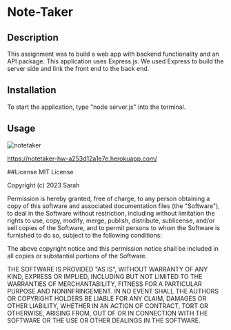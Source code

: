 # Note-Taker

## Description

This assignment was to build a web app with backend functionality and an API package. This application uses Express.js. We used Express to build the server side and link the front end to the back end. 

## Installation

To start the application, type "node server.js" into the terminal.

## Usage

![notetaker](https://github.com/sarahxomargaret/Note-Taker/assets/127162545/de104948-afd1-4439-8f7c-7791a6a6bbc3)

https://notetaker-hw-a253d12a1e7e.herokuapp.com/

##License
MIT License

Copyright (c) 2023 Sarah

Permission is hereby granted, free of charge, to any person obtaining a copy of this software and associated documentation files (the "Software"), to deal in the Software without restriction, including without limitation the rights to use, copy, modify, merge, publish, distribute, sublicense, and/or sell copies of the Software, and to permit persons to whom the Software is furnished to do so, subject to the following conditions:

The above copyright notice and this permission notice shall be included in all copies or substantial portions of the Software.

THE SOFTWARE IS PROVIDED "AS IS", WITHOUT WARRANTY OF ANY KIND, EXPRESS OR IMPLIED, INCLUDING BUT NOT LIMITED TO THE WARRANTIES OF MERCHANTABILITY, FITNESS FOR A PARTICULAR PURPOSE AND NONINFRINGEMENT. IN NO EVENT SHALL THE AUTHORS OR COPYRIGHT HOLDERS BE LIABLE FOR ANY CLAIM, DAMAGES OR OTHER LIABILITY, WHETHER IN AN ACTION OF CONTRACT, TORT OR OTHERWISE, ARISING FROM, OUT OF OR IN CONNECTION WITH THE SOFTWARE OR THE USE OR OTHER DEALINGS IN THE SOFTWARE.


